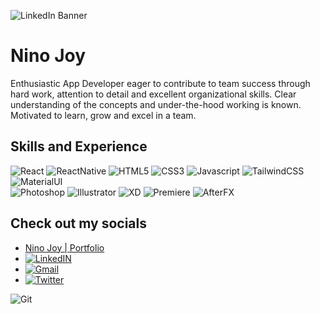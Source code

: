 ![LinkedIn Banner](https://user-images.githubusercontent.com/44795916/130361210-0dec372f-1958-4b0f-add6-916c48297559.png)

<!-- ### Hi there 👋 ! -->

# Nino Joy
Enthusiastic App Developer eager to contribute to team success through hard work, attention to detail and excellent organizational skills. Clear understanding of the concepts and under-the-hood working is known. Motivated to learn, grow and excel in a team.

## Skills and Experience
<div>
  <img alt="React" src="https://img.shields.io/badge/react%20-%2320232a.svg?&style=for-the-badge&logo=react&logoColor=%2361DAFB"/>
  <img alt="ReactNative" src="https://img.shields.io/badge/React_Native-20232A?style=for-the-badge&logo=react&logoColor=61DAFB"/>
  <img alt="HTML5" src="https://img.shields.io/badge/html5%20-%23E34F26.svg?&style=for-the-badge&logo=html5&logoColor=white"/>
  <img alt="CSS3" src="https://img.shields.io/badge/css3%20-%231572B6.svg?&style=for-the-badge&logo=css3&logoColor=white"/>
  <img alt="Javascript" src="https://img.shields.io/badge/JavaScript-F7DF1E?style=for-the-badge&logo=javascript&logoColor=black" />
  <img alt="TailwindCSS" src="https://img.shields.io/badge/tailwindcss%20-%2338B2AC.svg?&style=for-the-badge&logo=tailwind-css&logoColor=white"/>
  <img alt="MaterialUI" src="https://img.shields.io/badge/Material--UI-0081CB?style=for-the-badge&logo=material-ui&logoColor=white"/>
</div>
 <div>
   <img alt="Photoshop" src="https://aleen42.github.io/badges/src/photoshop.svg"/>
   <img alt="Illustrator" src="https://aleen42.github.io/badges/src/illustrator.svg"/>
   <img alt="XD" src="https://img.shields.io/badge/Adobe XD-CC342D?style=for-the-badge&logo=adobexd&logoColor=white"/>
   <img alt="Premiere" src="https://aleen42.github.io/badges/src/premiere.svg"/>
   <img alt="AfterFX" src="https://aleen42.github.io/badges/src/after_effects.svg"/>
</div>

## Check out my socials
* <a href='https://ninojoy.vercel.app' target="_blank" rel="noopener noreferrer">Nino Joy | Portfolio</a>
* <a href='https://www.linkedin.com/in/nino-joy' target="_blank" rel="noopener noreferrer">
    <img alt="LinkedIN" src="https://img.shields.io/badge/LinkedIn-0077B5?style=for-the-badge&logo=linkedin&logoColor=white" />
  </a>
* <a href='https://mail.google.com/mail/?view=cm&fs=1&to=ninojoy1234@gmail.com' target="_blank" rel="noopener noreferrer">
  <img alt="Gmail" src="https://img.shields.io/badge/Gmail-D14836?style=for-the-badge&logo=gmail&logoColor=white" />
  </a>
* <a href='https://twitter.com/nino__joy' target="_blank" rel="noopener noreferrer">
    <img alt="Twitter" src="https://img.shields.io/badge/Twitter-1DA1F2?style=for-the-badge&logo=twitter&logoColor=white" />
  </a>


 
 <img alt="Git" src="https://github-readme-stats.vercel.app/api/top-langs/?username=nino-joy"/>
